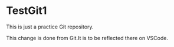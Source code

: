 # TestGit1
This is just a practice Git repository.

This change is done from Git.It is to be reflected there on VSCode.
